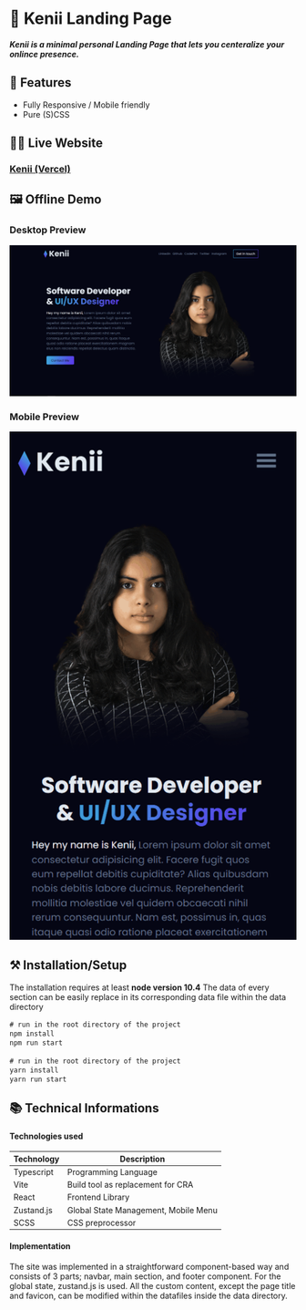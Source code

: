 # 🌠 Kenii Landing Page

##### Kenii is a minimal personal Landing Page that lets you centeralize your onlince presence.


## 📖 Features
 - Fully Responsive / Mobile friendly
 - Pure (S)CSS


## 👩‍💻 Live Website

### [Kenii (Vercel)](https://kenii-landing-page.vercel.app/)

## 🖼 Offline Demo

### Desktop Preview
![Kenii - Landing Page](/demo/kenii-desktop-demo.gif)


### Mobile Preview
![Kenii - Landing Page](/demo/kenii-mobile-demo.gif)



## ⚒ Installation/Setup
The installation requires at least **node version 10.4**
The data of every section can be easily replace in its corresponding data file within the data directory

```Shell
# run in the root directory of the project
npm install
npm run start

# run in the root directory of the project
yarn install
yarn run start
```


## 📚 Technical Informations

#### Technologies used

| Technology              | Description                            |
|-------------------------|----------------------------------------|
| Typescript              |   Programming Language                 |
| Vite                    |   Build tool as replacement for CRA    |
| React                   |   Frontend Library                     |
| Zustand.js              |   Global State Management, Mobile Menu |
| SCSS                    |   CSS preprocessor                     |



#### Implementation
The site was implemented in a straightforward component-based way and consists of 3 parts; navbar, main section, and footer component. For the global state, zustand.js is used. All the custom content, except the page title and favicon, can be modified within the datafiles inside the data directory. 

